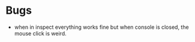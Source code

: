 # Bugs
- when in inspect everything works fine but when console is closed, the mouse click is weird.